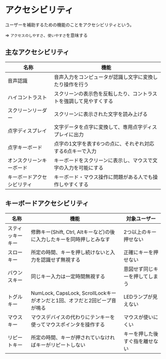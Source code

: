 # アクセシビリティ

ユーザーを補助するための機能のことをアクセシビリティという。

=> `アクセスのしやすさ`、`使いやすさ`を意味する

## 主なアクセシビリティ

| 名称                       | 機能                                                               | 
|----------------------------|--------------------------------------------------------------------|
| 音声認識                   | 音声入力をコンピュータが認識し文字に変換したり操作を行う           |
| ハイコントラスト           | スクリーンの表示色を反転したり、コントラストを強調して見やすくする |
| スクリーンリーダー         | スクリーンに表示された文字を読み上げる                             |
| 点字ディスプレイ           | 文字データを点字に変換して、専用点字ディスプレイに出力             |
| 点字キーボード             | 点字の1文字を表す6つの点に、それぞれ対応する6点キーで入力          |
| オンスクリーンキーボード   | キーボードをスクリーンに表示し、マウスで文字の入力を可能にする     |
| キーボードアクセシビリティ | キーボード・マウス操作に問題がある人でも操作しやすくする           |

## キーボードアクセシビリティ

| 名称             | 機能                                                                      | 対象ユーザー                   |
|------------------|---------------------------------------------------------------------------|--------------------------------|
| スティッキーキー | 修飾キー(Shift, Ctrl, Altキーなど)の後に入力したキーを同時押しとみなす    | 2つ以上のキー押せない          |
| スローキー       | 所定の時間、キーを押し続けないと入力を認識せず無視する                    | 正確にキーを押せない           |
| バウンスキー     | 同じキー入力は一定時間無視する                                            | 意図せず同じキーを押してしまう |
| トグルキー       | NumLock, CapsLock, ScrollLockキーがオンだと1回、オフだと2回ビープ音が鳴る | LEDランプが見えない            |
| マウスキー       | マウスデバイスの代わりにテンキーを使ってマウスポインタを操作する          | マウスが使いにくい             |
| リピートキー     | 所定の時間、キーが押されていなければキーがリピートしない                  | キーを押した後すぐ指を離せない |


